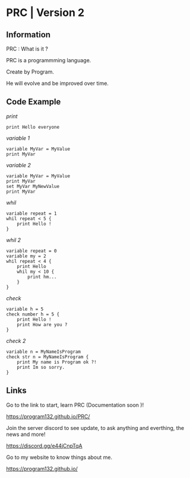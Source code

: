 # PRC | Version 2



## Information

PRC : What is it ?

PRC is a programmming language.

Create by Program.

He will evolve and be improved over time.



## Code Example

_print_

    print Hello everyone
    


_variable 1_

    variable MyVar = MyValue
    print MyVar



_variable 2_

    variable MyVar = MyValue
    print MyVar
    set MyVar MyNewValue
    print MyVar



_whil_

    variable repeat = 1
    whil repeat < 5 {
        print Hello !
    }



_whil 2_

    variable repeat = 0
    variable my = 2
    whil repeat < 4 {
        print Hello
        whil my < 10 {
            print hm...
        }
    }



_check_

    variable h = 5
    check number h = 5 {
        print Hello !
        print How are you ?
    }



_check 2_

    variable n = MyNameIsProgram
    check str n = MyNameIsProgram {
        print My name is Program ok ?!
        print Im so sorry.
    }



## Links

Go to the link to start, learn PRC (Documentation soon )!

https://program132.github.io/PRC/

Join the server discord to see update, to ask anything and everthing, the news and more!

https://discord.gg/e44jCnpTqA

Go to my website to know things about me.

https://program132.github.io/